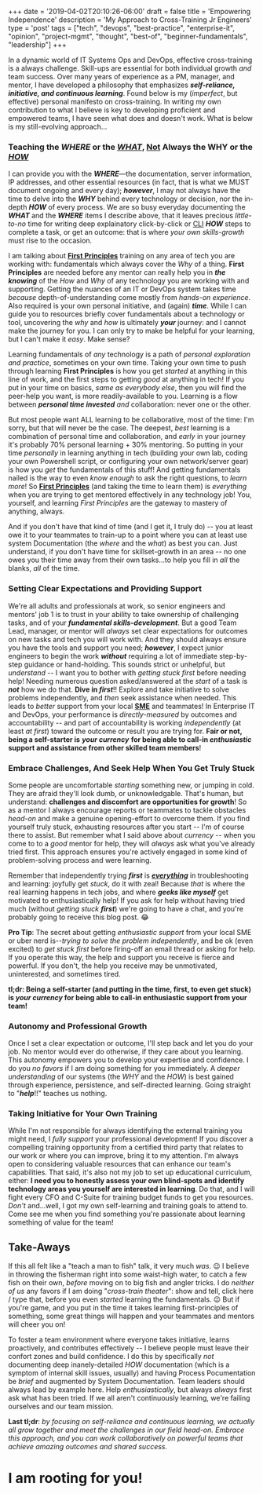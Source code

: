 +++
date = '2019-04-02T20:10:26-06:00'
draft = false
title = 'Empowering Independence'
description = 'My Approach to Cross-Training Jr Engineers'
type = 'post'
tags = ["tech", "devops", "best-practice", "enterprise-it", "opinion", "project-mgmt", "thought", "best-of", "beginner-fundamentals", "leadership"]
+++

In a dynamic world of IT Systems Ops and DevOps, effective cross-training is a always challenge. Skill-ups are essential for both individual growth *and* team success. Over many years of experience as a PM, manager, and mentor, I have developed a philosophy that emphasizes ***self-reliance, initiative, and continuous learning***. Found below is my (*imperfect*, but effective) personal manifesto on cross-training. In writing my own contribution to what I believe is key to developing proficient and empowered teams, I have seen what does and doesn't work.  What is below is my still-evolving approach... <br />

<h3>Teaching the <i>WHERE</i> or the <i><u>WHAT</u></i>, </i><u>Not</u></i> Always the WHY or the <u><i>HOW</i></u></h3>

I can provide you with the ***WHERE***—the documentation, server information, IP addresses, and other essential resources (in fact, that is what we MUST document ongoing and every day); ***however***, I may not always have the time to delve into the ***WHY*** behind every technology or decision, nor the in-depth ***HOW*** of every process. We are so busy everyday documenting the ***WHAT*** and the ***WHERE*** items I describe above, that it leaves precious *little-to-no* time for writing deep explainatory click-by-click or [CLI](https://en.wikipedia.org/wiki/Command-line_interface) ***HOW*** steps to complete a task, or get an outcome: that is where *your own skills-growth* must rise to the occasion.  <br /> 

I am talking about [**First Principles**](https://en.wikipedia.org/wiki/First_principle) training on any area of tech you are working with: fundamentals which always cover the *Why* of a thing. **First Principles** are needed before any mentor can really help you in ***the knowing*** of the *How* and *Why* of any technology you are working with and supporting. Getting the nuances of an IT or DevOps system takes time *because* depth-of-understanding come mostly from *hands-on experience*.  Also required is your own personal initiative, and (again) ***time***. While I can guide you to resources briefly cover fundamentals about a technology or tool, uncovering the *why* and *how* is ultimately ***your*** journey: and I cannot make the journey for you.  I can only try to make be helpful for your learning, but I can't make it *easy*.  Make sense? <br /> 

Learning fundamentals of *any* technology is a path of *personal exploration and practice*, sometimes on your own time. Taking your own time to push through learning **First Principles** is how you get *started* at anything in this line of work, and the first steps to getting *good* at anything in tech!  If you put in your time on basics, *same as everybody else*, then you will find the peer-help you want,  is more readily-available to you.  Learning is a flow between ***personal time invested*** *and* collaboration: never one or the other. <br />

But most people want ALL learning to be collaborative, most of the time: I'm sorry, but that will never be the case. The deepest, *best* learning is a combination of personal time and collaboration, and *early* in your journey it's probably 70% personal learning + 30% mentoring. So putting in your time *personally* in learning anything in tech (building your own lab, coding your own Powershell script, or configuring your own network/server gear) is how you *get* the fundamentals of this stuff!  And getting fundamentals nailed is the way to even *know enough* to ask the right questions, to *learn more*!  So [**First Principles**](https://en.wikipedia.org/wiki/First_principle) (and taking the time to learn them) is *everything* when you are trying to get mentored effectively in any technology job!  You, yourself, and learning *First Principles* are the gateway to mastery of anything, always.  <br /> 

And if you don't have that kind of time (and I get it, I truly do) -- you at least owe it to your teammates to train-up to a point where you can at least use system Documentation (the *where* and the *what*) as best you can.  Just understand, if you don't have time for skillset-growth in an area -- no one owes you their time away from their own tasks...to help you fill in *all* the blanks, *all* of the time.

### Setting Clear Expectations and Providing Support

We're all adults and professionals at work, so senior engineers and mentors' job 1 is to trust in your ability to take ownership of challenging tasks, and of your ***fundamental skills-development***. But a good Team Lead, manager, or mentor will *always* set clear expectations for outcomes on new tasks and tech you will work with.  And they should always ensure you have the tools and support you need; ***however***, I expect junior engineers to begin the work ***without*** requiring a lot of immediate step-by-step guidance or hand-holding. This sounds strict or unhelpful, but *understand* -- I want you to bother with *getting stuck first* before needing help!  Needing numerous question asked/answered at the *start* of a task is ***not*** how we do that.  **Dive in *first***!!  Explore and take initiative to solve problems independently, and *then* seek assistance when needed.  This  leads to *better* support from your local [**SME**](https://en.wikipedia.org/wiki/Subject-matter_expert) and teammates!  In Enterprise IT and DevOps, your performance is *directly-measured* by outcomes and accountability -- and part of accountability is working *independently* (at least *at first*) toward the outcome or result you are trying for. **Fair or not, being a self-starter is** ***your currency*** **for being able to call-in *enthusiastic* support and assistance from other skilled team members**!

### Embrace Challenges, And Seek Help When You Get Truly Stuck

Some people are uncomfortable *starting* something new, or jumping in cold.  They are afraid they'll look dumb, or unknowledgable.  That's human, but understand: **challenges and discomfort are opportunities for growth**!  So as a mentor I always encourage reports or teammates to tackle obstacles *head-on* and make a genuine opening-effort to overcome them. If you find yourself truly stuck, exhausting resources after you start --  I'm of course there to assist.  But remember what I said above about *currency* -- when you come to to a *good* mentor for help, they will *always* ask what you've already tried first. This approach ensures you're actively engaged in some kind of problem-solving process and were learning. <br />

Remember that independently trying ***first*** is <u>***everything***</u> in troubleshooting and learning: joyfully get *stuck*, do it with zeal!  Because *that* is where the real learning happens in tech jobs, and where ***geeks like myself*** get motivated to enthusiastically help! If you ask for help without having tried much (without *getting stuck* ***first***) we're going to have a chat, and you're probably going to receive this blog post. 😂  <br />

**Pro Tip**: The secret about getting *enthusiastic support* from your local SME or uber nerd is--*trying to solve the problem independently*, and be ok (even excited) to *get stuck first* before firing-off an email thread or asking for help.  If you operate this way, the help and support you receive is fierce and powerful.  If you don't, the help you receive may be unmotivated, uninterested, and sometimes tired.

**tl;dr: Being a self-starter (and putting in the time, first, to even get stuck) is *your currency* for being able to call-in enthusiastic support from your team!**
<br />

### Autonomy and Professional Growth

Once I set a clear expectation or outcome, I'll step back and let you do your job.  No mentor would ever do otherwise, if they care about you learning.  This autonomy empowers you to develop your expertise and confidence. I do you *no favors* if I am doing something for you immediately.  A *deeper understanding* of our systems (the *WHY* and the *HOW*) is best gained through experience, persistence, and self-directed learning.  Going straight to "***help***!!" teaches us nothing. <br />

### Taking Initiative for Your Own Training

While I'm not responsible for always identifying the external training you might need, I *fully support* your professional development! If you discover a compelling training opportunity from a certified third party that relates to our work or where you can improve, bring it to my attention. I'm always open to considering valuable resources that can enhance our team's capabilities.  That said, it's also not my job to set up educational curriculum, either: **I need you to honestly assess your own blind-spots and identify technology areas you yourself are interested in learning**.  Do that, and I will fight every CFO and C-Suite for training budget funds to get you resources. *Don't* and...well, I got my own self-learning and training goals to attend to.  Come see me when you find something you're passionate about learning something of value for the team! <br />

## Take-Aways

If this all felt like a "teach a man to fish" talk, it very much *was*. 😉 I believe in throwing the fisherman right into some waist-high water, to catch a few fish on their own, *before* moving on to big fish and angler tricks.  I do *neither of us* any favors if I am doing "*cross-train theater*": show and tell, click here / type that, before you even *started* learning the fundamentals. 😉  But if you're game, and you put in the time it takes learning first-principles of something, some great things will happen and your teammates and mentors will cheer you on! <br />

To foster a team environment where everyone takes initiative, learns proactively, and contributes effectively -- I believe people must leave their confort zones and build confidence. I do this by specifically *not* documenting deep inanely-detailed *HOW* documentation (which is a symptom of internal skill issues, usually) and having Process Pocumentation be *brief* and augmented by System Documentation.  Team leaders should always lead by example here.  Help *enthusiastically*, but always *always* first ask what has been tried.  If we all aren't continuously learning, we're failing ourselves and our team mission. <br /> 

**Last tl;dr**: *by focusing on self-reliance and continuous learning, we actually all grow *together* and meet the challenges in our field *head-on*. Embrace this approach, and you can work collaboratively on powerful teams that achieve amazing outcomes and shared success.*

# I am rooting for you!